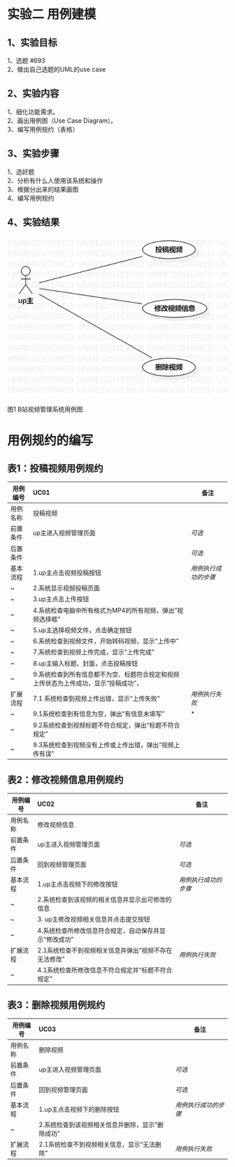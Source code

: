 # 实验二 用例建模

##  1、实验目标

1、选题 #693  
2、做出自己选题的UML的use case

##  2、实验内容

1、细化功能需求。      
2、画出用例图（Use Case Diagram）。      
3、编写用例规约（表格）    

##  3、实验步骤

1、选好题  
2、分析有什么人使用该系统和操作  
3、根据分出来的结果画图  
4、编写用例规约

##  4、实验结果

![用例视图](./my_lab2.png)

图1 B站视频管理系统用例图

# 用例规约的编写

## 表1：投稿视频用例规约  

用例编号  | UC01 | 备注  
-|:-|-  
用例名称  | 投稿视频  |   
前置条件  | up主进入视频管理页面  | *可选*   
后置条件  |    | *可选*   
基本流程  | 1.up主点击视频投稿按钮  | *用例执行成功的步骤*   
~| 2.系统显示视频投稿页面  |  
~| 3.up主点击上传按钮  |  
~| 4.系统检查电脑中所有格式为MP4的所有视频，弹出”视频选择框“ |  
~| 5.up主选择视频文件，点击确定按钮  |   
~| 6.系统检查到视频文件，开始转码视频，显示“上传中”  |   
~| 7.系统检查到视频上传完成，显示“上传完成”  | 
~| 8.up主输入标题、封面，点击投稿按钮 |   
~| 9.系统检查到所有信息都不为空、标题符合规定和视频上传状态为上传成功，显示“投稿成功”，   |   
扩展流程  | 7.1 系统检查到视频上传出错，显示“上传失败”  |*用例执行失败*    
~| 9.1系统检查到有信息为空，弹出“有信息未填写”   |*  
~| 9.2系统检查到视频标题不符合规定，弹出“标题不符合规定”   |    
~| 9.3系统检查到视频没有上传或上传出错，弹出“视频上传有误”   |   

## 表2：修改视频信息用例规约  

用例编号  | UC02 | 备注  
-|:-|-  
用例名称  | 修改视频信息  |   
前置条件  | up主进入视频管理页面 | *可选*   
后置条件  |  回到视频管理页面   | *可选*   
基本流程  | 1.up主点击视频下的修改按钮  |*用例执行成功的步骤*    
~| 2.系统检查到该视频的相关信息并显示出可修改的信息  |   
~| 3. up主修改视频相关信息并点击提交按钮  |   
~| 4.系统检查所修改信息符合规定，自动保存并显示“修改成功”  |   
扩展流程  | 2.1系统检查不到视频相关信息并弹出“视频不存在无法修改”   |*用例执行失败*    
~| 4.1系统检查所修改信息不符合规定并“标题不符合规定”   |  

## 表3：删除视频用例规约  

用例编号  | UC03 | 备注  
-|:-|-  
用例名称  | 删除视频  |   
前置条件  | up主进入视频管理页面 | *可选*   
后置条件  | 回到视频管理页面    | *可选*   
基本流程  | 1.up主点击视频下的删除按钮  |*用例执行成功的步骤*    
~| 2.系统检查到该视频相关信息并删除，显示“删除成功”  |    
扩展流程  | 2.1系统检查不到视频相关信息，显示“无法删除”   |*用例执行失败*    
